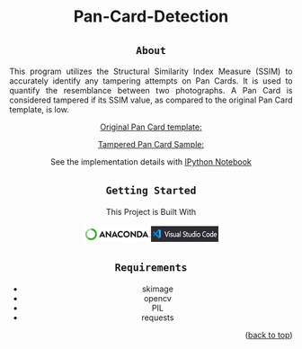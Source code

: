 <a name="readme-top"></a>

<div align="center">
  
# Pan-Card-Detection

## `About`
<p align="justify">
This program utilizes the Structural Similarity Index Measure (SSIM) to accurately identify any tampering attempts on Pan Cards.   It is used to quantify the resemblance between two photographs.   A Pan Card is considered tampered if its SSIM value, as compared to the original Pan Card template, is low.  



<a href='https://github.com/NayakSubhransu/Pan-Card-Detection-/blob/main/Images/original.png'>Original Pan Card template:</a>

<a href='https://github.com/NayakSubhransu/Pan-Card-Detection-/blob/main/Images/tampered.png'>Tampered Pan Card Sample:</a>

See the implementation details with <a href="https://github.com/NayakSubhransu/Pan-Card-Detection-/blob/main/PAN%20Detection.ipynb">IPython Notebook</a>
</p>

## `Getting Started`

This Project is Built With  <br /><br />
[![Anaconda][anaconda-shield]][anaconda-url][![VSCode][vscode-shield]][vscode-url]



## `Requirements`

- skimage
- opencv
- PIL
- requests

<p align="right">
(<a href="#readme-top">back to top</a>)
</p>

[anaconda-shield]: https://raw.githubusercontent.com/Pranav-Nagpure/Support-Repository/master/images/anaconda-shield.png
[anaconda-url]: https://www.anaconda.com "Anaconda"

[vscode-shield]: https://raw.githubusercontent.com/Pranav-Nagpure/Support-Repository/master/images/vscode-shield.png
[vscode-url]: https://code.visualstudio.com "VSCode"

